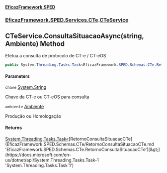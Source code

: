 #### [EficazFramework.SPED](EficazFrameworkSPED.md 'EficazFramework SPED')
### [EficazFramework.SPED.Services.CTe](EficazFramework.SPED.Services.CTe.md 'EficazFramework.SPED.Services.CTe').[CTeService](EficazFramework.SPED.Services.CTe/CTeService.md 'EficazFramework.SPED.Services.CTe.CTeService')

## CTeService.ConsultaSituacaoAsync(string, Ambiente) Method

Efetua a consulta de protocolo de CT-e / CT-eOS

```csharp
public System.Threading.Tasks.Task<EficazFramework.SPED.Schemas.CTe.RetornoConsultaSituacaoCTe> ConsultaSituacaoAsync(string chave, EficazFramework.SPED.Schemas.NFe.Ambiente ambiente=EficazFramework.SPED.Schemas.NFe.Ambiente.Producao);
```
#### Parameters

<a name='EficazFramework.SPED.Services.CTe.CTeService.ConsultaSituacaoAsync(string,EficazFramework.SPED.Schemas.NFe.Ambiente).chave'></a>

`chave` [System.String](https://docs.microsoft.com/en-us/dotnet/api/System.String 'System.String')

Chave da CT-e ou CT-eOS para consulta

<a name='EficazFramework.SPED.Services.CTe.CTeService.ConsultaSituacaoAsync(string,EficazFramework.SPED.Schemas.NFe.Ambiente).ambiente'></a>

`ambiente` [Ambiente](EficazFramework.SPED.Schemas.NFe/Ambiente.md 'EficazFramework.SPED.Schemas.NFe.Ambiente')

Produção ou Homologação

#### Returns
[System.Threading.Tasks.Task&lt;](https://docs.microsoft.com/en-us/dotnet/api/System.Threading.Tasks.Task-1 'System.Threading.Tasks.Task`1')[RetornoConsultaSituacaoCTe](EficazFramework.SPED.Schemas.CTe/RetornoConsultaSituacaoCTe.md 'EficazFramework.SPED.Schemas.CTe.RetornoConsultaSituacaoCTe')[&gt;](https://docs.microsoft.com/en-us/dotnet/api/System.Threading.Tasks.Task-1 'System.Threading.Tasks.Task`1')